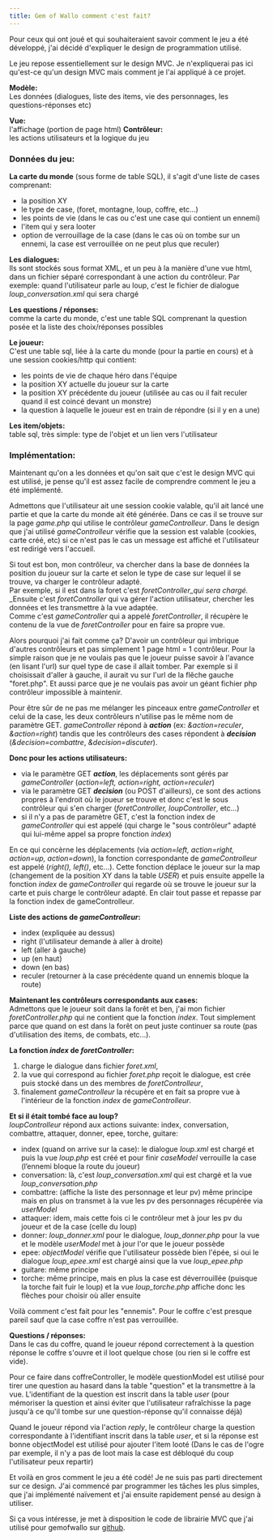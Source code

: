 ```yaml
---
title: Gem of Wallo comment c'est fait?
---
```

Pour ceux qui ont joué et qui souhaiteraient savoir comment le jeu a été développé, j'ai décidé d'expliquer le design de programmation utilisé.  

Le jeu repose essentiellement sur le design MVC. Je n'expliquerai pas ici qu'est-ce qu'un design MVC mais comment je l'ai appliqué à ce projet.  

**Modèle:**\
Les données (dialogues, liste des items, vie des personnages, les questions-réponses etc) 

**Vue:**\
l'affichage (portion de page html) **Contrôleur:**\
les actions utilisateurs et la logique du jeu

### Données du jeu:

**La carte du monde** (sous forme de table SQL), il s'agit d'une liste de cases comprenant:  

* la position XY
* le type de case, (foret, montagne, loup, coffre, etc...)
* les points de vie (dans le cas ou c'est une case qui contient un ennemi)
* l'item qui y sera looter
* option de verrouillage de la case (dans le cas où on tombe sur un ennemi, la case est verrouillée on ne peut plus que reculer)

**Les dialogues:**\
Ils sont stockés sous format XML, et un peu à la manière d'une vue html, dans un fichier séparé correspondant à une action du contrôleur. Par exemple: quand l'utilisateur parle au loup, c'est le fichier de dialogue _loup_conversation.xml_ qui sera chargé

**Les questions / réponses:**\
comme la carte du monde, c'est une table SQL comprenant la question posée et la liste des choix/réponses possibles

**Le joueur:**\
C'est une table sql, liée à la carte du monde (pour la partie en cours) et à une session cookies/http qui contient:

* les points de vie de chaque héro dans l'équipe
* la position XY actuelle du joueur sur la carte
* la position XY précédente du joueur (utilisée au cas ou il fait reculer quand il est coincé devant un monstre)
* la question à laquelle le joueur est en train de répondre (si il y en a une)

**Les item/objets:**\
table sql, très simple: type de l'objet et un lien vers l'utilisateur

### Implémentation:

Maintenant qu'on a les données et qu'on sait que c'est le design MVC qui est utilisé, je pense qu'il est assez facile de comprendre comment le jeu a été implémenté.  

Admettons que l'utilisateur ait une session cookie valable, qu'il ait lancé une partie et que la carte du monde ait été générée. Dans ce cas il se trouve sur la page _game.php_ qui utilise le contrôleur _gameControlleur_. Dans le design que j'ai utilisé _gameControlleur_ vérifie que la session est valable (cookies, carte créé, etc) si ce n'est pas le cas un message est affiché et l'utilisateur est redirigé vers l'accueil.  

Si tout est bon, mon contrôleur, va chercher dans la base de données la position du joueur sur la carte et selon le type de case sur lequel il se trouve, va charger le contrôleur adapté.\
Par exemple, si il est dans la foret c'est _foretController_qui sera chargé._\
_Ensuite c'est _foretController_ qui va gérer l'action utilisateur, chercher les données et les transmettre à la vue adaptée.\
Comme c'est _gameController_ qui a appelé _foretController_, il récupère le contenu de la vue de _foretController_ pour en faire sa propre vue.  

Alors pourquoi j'ai fait comme ça? D'avoir un contrôleur qui imbrique d'autres contrôleurs et pas simplement 1 page html = 1 contrôleur. Pour la simple raison que je ne voulais pas que le joueur puisse savoir à l'avance (en lisant l'url) sur quel type de case il allait tomber. Par exemple si il choisissait d'aller à gauche, il aurait vu sur l'url de la flêche gauche "foret.php". Et aussi parce que je ne voulais pas avoir un géant fichier php contrôleur impossible à maintenir.  

Pour être sûr de ne pas me mélanger les pinceaux entre _gameController_ et celui de la case, les deux contrôleurs n'utilise pas le même nom de paramètre GET. _gameController_ répond à **_action_** (ex: _&action=reculer_, _&action=right_) tandis que les contrôleurs des cases répondent à **_decision_** (_&decision=combattre_, _&decision=discuter_).  

**Donc pour les actions utilisateurs:**  

* via le paramètre GET **_action_**, les déplacements sont gérés par _gameController_ (_action=left, action=right, action=reculer_)
* via le paramètre GET **_decision_** (ou POST d'ailleurs), ce sont des actions propres à l'endroit où le joueur se trouve et donc c'est le sous contrôleur qui s'en charger (_foretController, loupController_, etc...)
* si il n'y a pas de paramètre GET, c'est la fonction index de _gameController_ qui est appelé (qui charge le "sous contrôleur" adapté qui lui-même appel sa propre fonction _index_)

En ce qui concèrne les déplacements (via _action=left, action=right, action=up, action=down_), la fonction correspondante de _gameControlleur_ est appelé (_right(), left()_, etc...). Cette fonction déplace le joueur sur la map (changement de la position XY dans la table _USER_) et puis ensuite appelle la fonction _index_ de _gameController_ qui regarde où se trouve le joueur sur la carte et puis charge le contrôleur adapté. En clair tout passe et repasse par la fonction index de gameControlleur.  

**Liste des actions de _gameControlleur_:**  

* index (expliquée au dessus)
* right (l'utilisateur demande à aller à droite)
* left (aller à gauche)
* up (en haut)
* down (en bas)
* reculer (retourner à la case précédente quand un ennemis bloque la route)

**Maintenant les contrôleurs correspondants aux cases:**\
Admettons que le joueur soit dans la forêt et ben, j'ai mon fichier _foretController.php_ qui ne contient que la fonction _index_. Tout simplement parce que quand on est dans la forêt on peut juste continuer sa route (pas d'utilisation des items, de combats, etc...).  

**La fonction _index_ de _foretController_:**  

1. charge le dialogue dans fichier _foret.xml_,
2. la vue qui correspond au fichier _foret.php_ reçoit le dialogue, est crée puis stocké dans un des membres de _foretControlleur_,
3. finalement _gameControlleur_ la récupère et en fait sa propre vue à l'intérieur de la fonction _index_ de _gameControlleur_.

**Et si il était tombé face au loup?**\
_loupControlleur_ répond aux actions suivante: index, conversation, combattre, attaquer, donner, epee, torche, guitare:  

* index (quand on arrive sur la case): le dialogue _loup.xml_ est chargé et puis la vue _loup.php_ est créé et pour finir _caseModel_ verrouille la case (l’ennemi bloque la route du joueur)
* conversation: là, c'est _loup_conversation.xml_ qui est chargé et la vue _loup_conversation.php_
* combattre: (affiche la liste des personnage et leur pv) même principe mais en plus on transmet à la vue les pv des personnages récupérée via _userModel_
* attaquer: idem, mais cette fois ci le contrôleur met à jour les pv du joueur et de la case (celle du loup)
* donner: _loup_donner.xml_ pour le dialogue, _loup_donner.php_ pour la vue et le modèle _userModel_ met à jour l'or que le joueur possède
* epee: _objectModel_ vérifie que l'utilisateur possède bien l'épée, si oui le dialogue _loup_epee.xml_ est chargé ainsi que la vue _loup_epee.php_
* guitare: même principe
* torche: même principe, mais en plus la case est déverrouillée (puisque la torche fait fuir le loup) et la vue _loup_torche.php_ affiche donc les flèches pour choisir où aller ensuite

Voilà comment c'est fait pour les "ennemis". Pour le coffre c'est presque pareil sauf que la case coffre n'est pas verrouillée.  

**Questions / réponses:**\
Dans le cas du coffre, quand le joueur répond correctement à la question réponse le coffre s'ouvre et il loot quelque chose (ou rien si le coffre est vide).  

Pour ce faire dans coffreController, le modèle questionModel est utilisé pour tirer une question au hasard dans la table "question" et la transmettre à la vue. L'identifiant de la question est inscrit dans la table _user_ (pour mémoriser la question et ainsi éviter que l'utilisateur rafraîchisse la page jusqu'à ce qu'il tombe sur une question-réponse qu'il connaisse déjà)  

Quand le joueur répond via l'action _reply_, le contrôleur charge la question correspondante à l'identifiant inscrit dans la table _user_, et si la réponse est bonne objectModel est utilisé pour ajouter l'item looté (Dans le cas de l'ogre par exemple, il n'y a pas de loot mais la case est débloqué du coup l'utilisateur peux repartir)  

Et voilà en gros comment le jeu a été codé! Je ne suis pas parti directement sur ce design. J'ai commencé par programmer les tâches les plus simples, que j'ai implémenté naïvement et j'ai ensuite rapidement pensé au design à utiliser.  

Si ça vous intéresse, je met à disposition le code de librairie MVC que j'ai utilisé pour gemofwallo sur [github](http://github.com/lsmod/mini-mvc).
